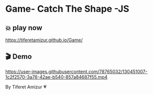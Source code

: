 # Game- Catch The Shape -JS


## 💥 play now 
https://tiferetamizur.github.io/Game/

## 🎬 Demo
https://user-images.githubusercontent.com/78765032/130451007-1c2f2570-3a76-42ae-b540-857a84687f55.mp4

By Tiferet Amizur 💗
